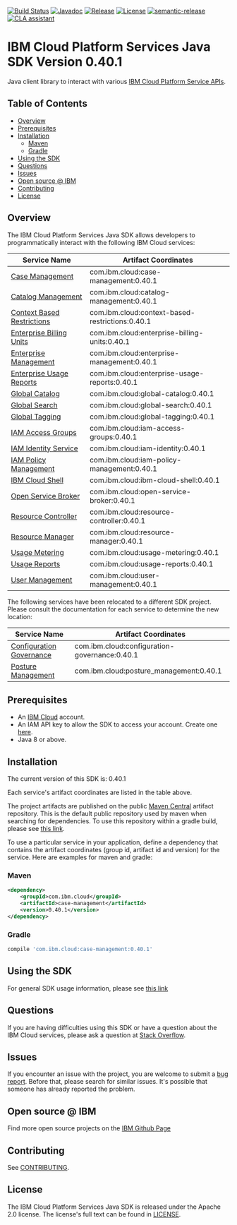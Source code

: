 [![Build Status](https://app.travis-ci.com/IBM/platform-services-java-sdk.svg?branch=main)](https://app.travis-ci.com/IBM/platform-services-java-sdk)
[![Javadoc](https://img.shields.io/static/v1?label=javadoc&message=latest&color=blue)](https://ibm.github.io/platform-services-java-sdk/docs/latest)
[![Release](https://img.shields.io/github/v/release/IBM/platform-services-java-sdk)](https://github.com/IBM/platform-services-java-sdk/releases/latest)
[![License](https://img.shields.io/badge/License-Apache%202.0-blue.svg)](https://opensource.org/licenses/Apache-2.0)
[![semantic-release](https://img.shields.io/badge/%20%20%F0%9F%93%A6%F0%9F%9A%80-semantic--release-e10079.svg)](https://github.com/semantic-release/semantic-release)
[![CLA assistant](https://cla-assistant.io/readme/badge/IBM/platform-services-java-sdk)](https://cla-assistant.io/IBM/platform-services-java-sdk)



# IBM Cloud Platform Services Java SDK Version 0.40.1

Java client library to interact with various 
[IBM Cloud Platform Service APIs](https://cloud.ibm.com/docs?tab=api-docs&category=platform_services).

## Table of Contents

<!--
  The TOC below is generated using the `markdown-toc` node package.

      https://github.com/jonschlinkert/markdown-toc

  You should regenerate the TOC after making changes to this file.

      npx markdown-toc --maxdepth 4 -i README.md
  -->

<!-- toc -->

- [Overview](#overview)
- [Prerequisites](#prerequisites)
- [Installation](#installation)
  * [Maven](#maven)
  * [Gradle](#gradle)
- [Using the SDK](#using-the-sdk)
- [Questions](#questions)
- [Issues](#issues)
- [Open source @ IBM](#open-source--ibm)
- [Contributing](#contributing)
- [License](#license)

<!-- tocstop -->

## Overview

The IBM Cloud Platform Services Java SDK allows developers to programmatically interact with the following IBM Cloud services:

Service Name | Artifact Coordinates
--- | --- 
[Case Management](https://cloud.ibm.com/apidocs/case-management?code=java) | com.ibm.cloud:case-management:0.40.1
[Catalog Management](https://cloud.ibm.com/apidocs/resource-catalog/private-catalog?code=java) | com.ibm.cloud:catalog-management:0.40.1
[Context Based Restrictions](https://cloud.ibm.com/apidocs/context-based-restrictions?code=java) | com.ibm.cloud:context-based-restrictions:0.40.1
[Enterprise Billing Units](https://cloud.ibm.com/apidocs/enterprise-apis/billing-unit?code=java) | com.ibm.cloud:enterprise-billing-units:0.40.1
[Enterprise Management](https://cloud.ibm.com/apidocs/enterprise-apis/enterprise?code=java) | com.ibm.cloud:enterprise-management:0.40.1
[Enterprise Usage Reports](https://cloud.ibm.com/apidocs/enterprise-apis/resource-usage-reports?code=java) | com.ibm.cloud:enterprise-usage-reports:0.40.1
[Global Catalog](https://cloud.ibm.com/apidocs/resource-catalog/global-catalog?code=java) | com.ibm.cloud:global-catalog:0.40.1
[Global Search](https://cloud.ibm.com/apidocs/search?code=java) | com.ibm.cloud:global-search:0.40.1
[Global Tagging](https://cloud.ibm.com/apidocs/tagging?code=java) | com.ibm.cloud:global-tagging:0.40.1
[IAM Access Groups](https://cloud.ibm.com/apidocs/iam-access-groups?code=java) | com.ibm.cloud:iam-access-groups:0.40.1
[IAM Identity Service](https://cloud.ibm.com/apidocs/iam-identity-token-api?code=java) | com.ibm.cloud:iam-identity:0.40.1
[IAM Policy Management](https://cloud.ibm.com/apidocs/iam-policy-management?code=java) | com.ibm.cloud:iam-policy-management:0.40.1
[IBM Cloud Shell](https://cloud.ibm.com/apidocs/cloudshell?code=java) | com.ibm.cloud:ibm-cloud-shell:0.40.1
[Open Service Broker](https://cloud.ibm.com/apidocs/resource-controller/ibm-cloud-osb-api?code=java) | com.ibm.cloud:open-service-broker:0.40.1
[Resource Controller](https://cloud.ibm.com/apidocs/resource-controller/resource-controller?code=java) | com.ibm.cloud:resource-controller:0.40.1
[Resource Manager](https://cloud.ibm.com/apidocs/resource-controller/resource-manager?code=java) | com.ibm.cloud:resource-manager:0.40.1
[Usage Metering](https://cloud.ibm.com/apidocs/usage-metering?code=java) | com.ibm.cloud:usage-metering:0.40.1
[Usage Reports](https://cloud.ibm.com/apidocs/metering-reporting?code=java) | com.ibm.cloud:usage-reports:0.40.1
[User Management](https://cloud.ibm.com/apidocs/user-management?code=java) | com.ibm.cloud:user-management:0.40.1

The following services have been relocated to a different SDK project.
Please consult the documentation for each service to determine the new location:

Service Name | Artifact Coordinates
--- | --- 
[Configuration Governance](https://cloud.ibm.com/apidocs/security-compliance/config?code=java) | com.ibm.cloud:configuration-governance:0.40.1
[Posture Management](https://cloud.ibm.com/apidocs/security-compliance/posture?code=java) | com.ibm.cloud:posture_management:0.40.1

## Prerequisites

[ibm-cloud-onboarding]: https://cloud.ibm.com/registration

* An [IBM Cloud][ibm-cloud-onboarding] account.
* An IAM API key to allow the SDK to access your account. Create one [here](https://cloud.ibm.com/iam/apikeys).
* Java 8 or above.

## Installation
The current version of this SDK is: 0.40.1

Each service's artifact coordinates are listed in the table above.

The project artifacts are published on the public [Maven Central](https://repo1.maven.org/maven2/)
artifact repository.  This is the default public repository used by maven when searching for dependencies.
To use this repository within a gradle build, please see
[this link](https://docs.gradle.org/current/userguide/declaring_repositories.html).

To use a particular service in your application, define a dependency that contains the
artifact coordinates (group id, artifact id and version) for the service.
Here are examples for maven and gradle:

### Maven

```xml
<dependency>
    <groupId>com.ibm.cloud</groupId>
    <artifactId>case-management</artifactId>
    <version>0.40.1</version>
</dependency>
```

### Gradle
```gradle
compile 'com.ibm.cloud:case-management:0.40.1'
```

## Using the SDK
For general SDK usage information, please see [this link](https://github.com/IBM/ibm-cloud-sdk-common/blob/main/README.md)

## Questions

If you are having difficulties using this SDK or have a question about the IBM Cloud services,
please ask a question at
[Stack Overflow](http://stackoverflow.com/questions/ask?tags=ibm-cloud).

## Issues
If you encounter an issue with the project, you are welcome to submit a
[bug report](https://github.com/IBM/platform-services-java-sdk/issues).
Before that, please search for similar issues. It's possible that someone has already reported the problem.

## Open source @ IBM
Find more open source projects on the [IBM Github Page](http://ibm.github.io/)

## Contributing
See [CONTRIBUTING](CONTRIBUTING.md).

## License

The IBM Cloud Platform Services Java SDK is released under the Apache 2.0 license.
The license's full text can be found in
[LICENSE](LICENSE).
